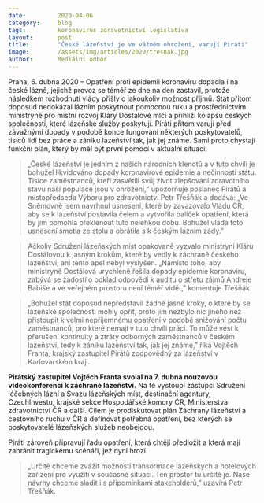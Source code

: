 ```yaml
---
date:         2020-04-06
category:     blog
tags:         koronavirus zdravotnictví legislativa
layout:       post
title:        "České lázeňství je ve vážném ohrožení, varují Piráti"
image:        /assets/img/articles/2020/tresnak.jpg
author:       Mediální odbor
--- 
```



Praha, 6. dubna 2020 – Opatření proti epidemii koronaviru dopadla i na české lázně, jejichž provoz se téměř ze dne na den zastavil, protože následkem rozhodnutí vlády přišly o jakoukoliv možnost příjmů. Stát přitom doposud nedokázal lázním poskytnout pomocnou ruku a prostřednictvím ministryně pro místní rozvoj Kláry Dostálové mlčí a přihlíží kolapsu českých společností, které lázeňské služby poskytují. Piráti přitom varují před závažnými dopady v podobě konce fungování některých poskytovatelů, tisíců lidí bez práce a zániku lázeňství tak, jak jej známe. Sami proto chystají funkční plán, který by měl být první pomocí v aktuální situaci.

> „České lázeňství je jedním z našich národních klenotů a v tuto chvíli je bohužel likvidováno dopady koronavirové epidemie a nečinností státu. Tisíce zaměstnanců, kteří zasvětili svůj život zlepšování zdravotního stavu naší populace jsou v ohrožení,“ upozorňuje poslanec Pirátů a místopředseda Výboru pro zdravotnictví Petr Třešňák a dodává: „Ve Sněmovně jsem navrhnul usnesení, které by zavazovalo Vládu ČR, aby se k lázeňství postavila čelem a vytvořila balíček opatření, která by jim pomohla překlenout tuto nelehkou dobu. Bohužel vláda toto usnesení smetla ze stolu a obrátila s k českým lázním zády.”

> Ačkoliv Sdružení lázeňských míst opakovaně vyzvalo ministryni Kláru Dostálovou k jasným krokům, které by vedly k záchraně českého lázeňství, ani tento apel nebyl vyslyšen. „Namísto toho, aby ministryně Dostálová urychleně řešila dopady epidemie koronaviru, zabývá se žádostí o odklad odpovědi k auditu o střetu zájmů Andreje Babiše a ve veřejném prostoru není téměř vidět,” komentuje Třešňák.

> „Bohužel stát doposud nepředstavil žádné jasné kroky, o které by se lázeňské společnosti mohly opřít, proto jim nezbylo nic jiného než přistoupit k velmi nepříjemnému opatření v podobě snižování počtu zaměstnanců, pro které nemají v tuto chvíli práci. To může vést k přerušení kontinuity a ztráty odborných zaměstnanců v českém lázeňství, tedy k zániku lázeňství tak, jak jej známe,” říká Vojtěch Franta, krajský zastupitel Pirátů zodpovědný za lázeňství v Karlovarském kraji.

**Pirátský zastupitel Vojtěch Franta svolal na 7. dubna nouzovou videokonferenci k záchraně lázeňství.** Na té vystoupí zástupci Sdružení léčebných lázní a Svazu lázeňských míst, destinační agentury, CzechInvestu, krajské sekce Hospodářské komory ČR, Ministerstva zdravotnictví ČR a další. Cílem je prodiskutovat plán Záchrany lázeňství a cestovního ruchu v ČR a definovat potřebná opatření, bez kterých se poskytovatelé lázeňských služeb neobejdou.

Piráti zároveň připravují řadu opatření, která chtějí předložit a která mají zabránit tragickému scénáři, jež nyní hrozí.

> „Určitě chceme zvážit možnosti transormace lázeňských a hotelových zařízení pro využití v současné situaci. Ten prostor tu určitě je. Naše návrhy chceme sladit i s připomínkami stakeholderů,” uzavírá Petr Třešňák.
